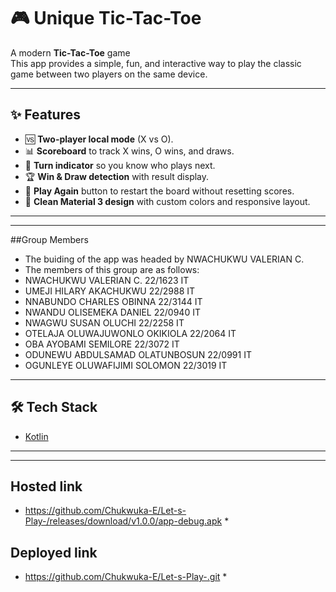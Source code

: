 # 🎮 Unique Tic-Tac-Toe 

A modern **Tic-Tac-Toe** game  
This app provides a simple, fun, and interactive way to play the classic game between two players on the same device.

---

## ✨ Features
- 🆚 **Two-player local mode** (X vs O).
- 📊 **Scoreboard** to track X wins, O wins, and draws.
- 🔄 **Turn indicator** so you know who plays next.
- 🏆 **Win & Draw detection** with result display.
- 🎲 **Play Again** button to restart the board without resetting scores.
- 🎨 **Clean Material 3 design** with custom colors and responsive layout.

---
---

##Group Members
* The buiding of the app was headed by NWACHUKWU VALERIAN C.
* The members of this group are as follows:
* NWACHUKWU VALERIAN C. 22/1623  IT
* UMEJI HILARY AKACHUKWU 22/2988 IT
* NNABUNDO CHARLES OBINNA 22/3144 IT
* NWANDU OLISEMEKA DANIEL 22/0940 IT
* NWAGWU SUSAN OLUCHI 22/2258 IT
* OTELAJA OLUWAJUWONLO OKIKIOLA 22/2064 IT
* OBA AYOBAMI SEMILORE 22/3072 IT
* ODUNEWU ABDULSAMAD OLATUNBOSUN 22/0991 IT
* OGUNLEYE OLUWAFIJIMI SOLOMON 22/3019 IT

---
## 🛠 Tech Stack
- [Kotlin](https://kotlinlang.org/)  

---

---

## Hosted link 
* https://github.com/Chukwuka-E/Let-s-Play-/releases/download/v1.0.0/app-debug.apk *
  
## Deployed link 
* https://github.com/Chukwuka-E/Let-s-Play-.git *
